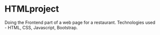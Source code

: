 # HTMLproject
Doing the Frontend part of a web page for a restaurant. 
Technologies used - HTML, CSS, Javascript, Bootstrap. 
